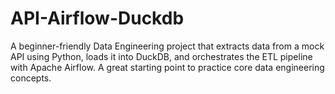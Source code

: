 # API-Airflow-Duckdb
A beginner-friendly Data Engineering project that extracts data from a mock API using Python, loads it into DuckDB, and orchestrates the ETL pipeline with Apache Airflow. A great starting point to practice core data engineering concepts.
